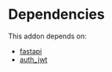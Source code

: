 # Dependencies

This addon depends on:

- [fastapi](../../odoo-bringout-oca-rest-framework-fastapi)
- [auth_jwt](../../odoo-bringout-oca-server-auth-auth_jwt)
